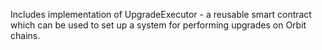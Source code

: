 Includes implementation of UpgradeExecutor - a reusable smart contract which can be used to set up a system for performing upgrades on Orbit chains.
